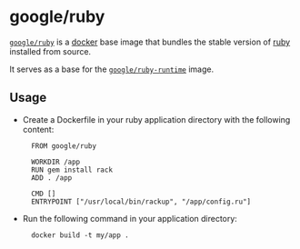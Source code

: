 # google/ruby

[`google/ruby`](https://index.docker.io/u/google/ruby) is a [docker](https://docker.io) base image that bundles the stable version of [ruby](http://www.ruby-lang.org) installed from source.

It serves as a base for the [`google/ruby-runtime`](https://index.docker.io/u/google/ruby-runtime) image.

## Usage

- Create a Dockerfile in your ruby application directory with the following content:

        FROM google/ruby

        WORKDIR /app
        RUN gem install rack
        ADD . /app
        
        CMD []
        ENTRYPOINT ["/usr/local/bin/rackup", "/app/config.ru"]

- Run the following command in your application directory:

        docker build -t my/app .
